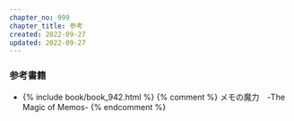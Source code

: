 ```yaml
---
chapter_no: 999
chapter_title: 参考
created: 2022-09-27
updated: 2022-09-27
---
```

### 参考書籍
- {% include book/book_942.html %} {% comment %} メモの魔力　-The Magic of Memos- {% endcomment %}